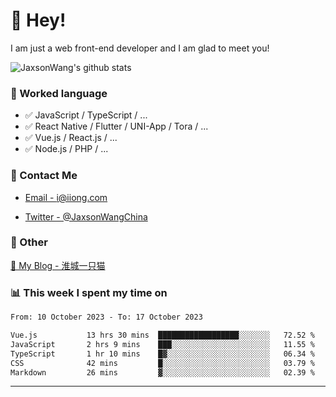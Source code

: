 # 👋 Hey!

I am just a web front-end developer and I am glad to meet you!

![JaxsonWang's github stats](https://github-readme-stats.vercel.app/api?username=JaxsonWang&&show_icons=true&&title_color=1abc9c&&icon_color=1abc9c)


### 📝 Worked language

- ✅ JavaScript / TypeScript / ...
- ✅ React Native / Flutter / UNI-App / Tora / ...
- ✅ Vue.js / React.js / ...
- ✅ Node.js / PHP / ...

### 📮 Contact Me

- [Email - i@iiong.com](mailto:i@iiong.com)

- [Twitter - @JaxsonWangChina](https://twitter.com/JaxsonWangChina)

### 🤪 Other

[📌 My Blog - 淮城一只猫](https://iiong.com)

### 📊 This week I spent my time on

<!--START_SECTION:waka-->

```txt
From: 10 October 2023 - To: 17 October 2023

Vue.js           13 hrs 30 mins  ██████████████████░░░░░░░   72.52 %
JavaScript       2 hrs 9 mins    ███░░░░░░░░░░░░░░░░░░░░░░   11.55 %
TypeScript       1 hr 10 mins    █▓░░░░░░░░░░░░░░░░░░░░░░░   06.34 %
CSS              42 mins         █░░░░░░░░░░░░░░░░░░░░░░░░   03.79 %
Markdown         26 mins         ▓░░░░░░░░░░░░░░░░░░░░░░░░   02.39 %
```

<!--END_SECTION:waka-->

---
